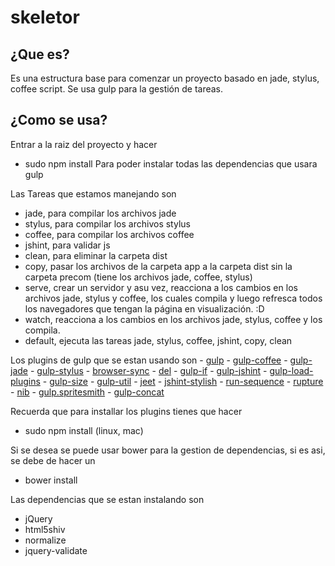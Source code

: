 skeletor
========

## ¿Que es?

Es una estructura base para comenzar un proyecto basado en jade, stylus, coffee script.
Se usa gulp para la gestión de tareas.

## ¿Como se usa?

Entrar a la raiz del proyecto y hacer
- sudo npm install
Para poder instalar todas las dependencias que usara gulp

Las Tareas que estamos manejando son

- jade, para compilar los archivos jade
- stylus, para compilar los archivos stylus
- coffee, para compilar los archivos coffee
- jshint, para validar js
- clean, para eliminar la carpeta dist
- copy, pasar los archivos de la carpeta app a la carpeta dist sin la carpeta precom (tiene los archivos jade, coffee, stylus)
- serve, crear un servidor y asu vez, reacciona a los cambios en los archivos jade, stylus y coffee, los cuales compila y luego refresca todos los navegadores que tengan la página en visualización. :D
- watch, reacciona a los cambios en los archivos jade, stylus, coffee y los compila.
- default, ejecuta las tareas jade, stylus, coffee, jshint, copy, clean

Los plugins de gulp que se estan usando son
	- [gulp](https://www.npmjs.org/package/gulp)
	- [gulp-coffee](https://www.npmjs.org/package/gulp-coffee)
	- [gulp-jade](https://www.npmjs.org/package/gulp-jade)
	- [gulp-stylus](https://www.npmjs.org/package/gulp-stylus)
	- [browser-sync](https://www.npmjs.org/package/browser-sync)
	- [del](https://www.npmjs.org/package/del)
	- [gulp-if](https://www.npmjs.org/package/gulp-if)
	- [gulp-jshint](https://www.npmjs.org/package/gulp-jshint)
	- [gulp-load-plugins](https://www.npmjs.org/package/gulp-load-plugins)
	- [gulp-size](https://www.npmjs.org/package/gulp-size)
	- [gulp-util](https://www.npmjs.org/package/gulp-util)
	- [jeet](https://www.npmjs.org/package/jeet)
	- [jshint-stylish](https://www.npmjs.org/package/jshint-stylish)
	- [run-sequence](https://www.npmjs.org/package/run-sequence)
	- [rupture](https://www.npmjs.org/package/rupture)
	- [nib](https://www.npmjs.org/package/nib)
	- [gulp.spritesmith](https://www.npmjs.org/package/gulp.spritesmith)
	- [gulp-concat](https://www.npmjs.org/package/gulp-concat)

Recuerda que para installar los plugins tienes que hacer
- sudo npm install (linux, mac)

Si se desea se puede usar bower para la gestion de dependencias, si es asi, se debe de hacer un
- bower install

Las dependencias que se estan instalando son
 - jQuery
 - html5shiv
 - normalize
 - jquery-validate